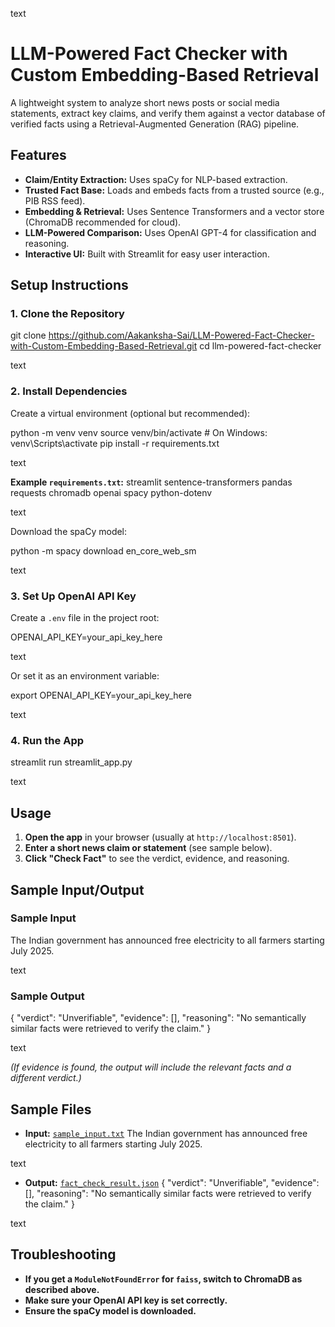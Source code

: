 text
# LLM-Powered Fact Checker with Custom Embedding-Based Retrieval

A lightweight system to analyze short news posts or social media statements, extract key claims, and verify them against a vector database of verified facts using a Retrieval-Augmented Generation (RAG) pipeline.

## Features

- **Claim/Entity Extraction:** Uses spaCy for NLP-based extraction.
- **Trusted Fact Base:** Loads and embeds facts from a trusted source (e.g., PIB RSS feed).
- **Embedding & Retrieval:** Uses Sentence Transformers and a vector store (ChromaDB recommended for cloud).
- **LLM-Powered Comparison:** Uses OpenAI GPT-4 for classification and reasoning.
- **Interactive UI:** Built with Streamlit for easy user interaction.

## Setup Instructions

### 1. Clone the Repository

git clone https://github.com/Aakanksha-Sai/LLM-Powered-Fact-Checker-with-Custom-Embedding-Based-Retrieval.git
cd llm-powered-fact-checker

text

### 2. Install Dependencies

Create a virtual environment (optional but recommended):

python -m venv venv
source venv/bin/activate # On Windows: venv\Scripts\activate
pip install -r requirements.txt

text

**Example `requirements.txt`:**
streamlit
sentence-transformers
pandas
requests
chromadb
openai
spacy
python-dotenv

text

Download the spaCy model:

python -m spacy download en_core_web_sm

text

### 3. Set Up OpenAI API Key

Create a `.env` file in the project root:

OPENAI_API_KEY=your_api_key_here

text

Or set it as an environment variable:

export OPENAI_API_KEY=your_api_key_here

text

### 4. Run the App

streamlit run streamlit_app.py

text

## Usage

1. **Open the app** in your browser (usually at `http://localhost:8501`).
2. **Enter a short news claim or statement** (see sample below).
3. **Click "Check Fact"** to see the verdict, evidence, and reasoning.

## Sample Input/Output

### Sample Input

The Indian government has announced free electricity to all farmers starting July 2025.

text

### Sample Output

{
"verdict": "Unverifiable",
"evidence": [],
"reasoning": "No semantically similar facts were retrieved to verify the claim."
}

text

*(If evidence is found, the output will include the relevant facts and a different verdict.)*

## Sample Files

- **Input:** [`sample_input.txt`](sample_input.txt)
The Indian government has announced free electricity to all farmers starting July 2025.

text
- **Output:** [`fact_check_result.json`](fact_check_result.json)
{
"verdict": "Unverifiable",
"evidence": [],
"reasoning": "No semantically similar facts were retrieved to verify the claim."
}

text

## Troubleshooting

- **If you get a `ModuleNotFoundError` for `faiss`, switch to ChromaDB as described above.**
- **Make sure your OpenAI API key is set correctly.**
- **Ensure the spaCy model is downloaded.**

